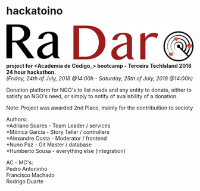 # hackatoino
![RaDAR Logo](social_savers/src/main/webapp/assets/LogoRaDar.jpg?raw=true "RaDAR")
<strong>project for <Academia de Código_> bootcamp - Terceira TechIsland 2018 24 hour hackathon.</strong><br/>
  <i>(Friday, 24th of July, 2018 @14:00h - Saturday, 25th of July, 2018 @14:00h)</i>

Donation platform for NGO's to list needs and any entity to donate,
either to satisfy an NGO's need, or simply to notify of availability of a donation.

Note: Project was awarded 2nd Place, mainly for the contribuition to society

<p>Authors:
<br/>*Adriano Soares - Team Leader / services
<br/>*Mónica Garcia - Story Teller / controllers
<br/>*Alexandre Costa - Moderator / frontend
<br/>*Nuno Paz - Git Master / database
<br/>*Humberto Sousa - everything else (integration)

<p>AC - MC's:
<br/>Pedro Antoninho
<br/>Francisco Machado
<br/>Rodrigo Duarte

